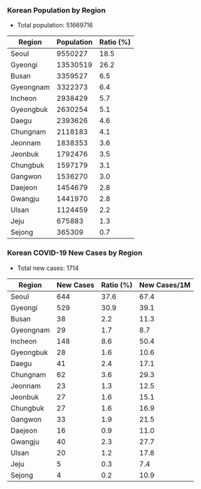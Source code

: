 ### Korean Population by Region
* Total population: 51669716

| Region | Population | Ratio (%) |
| ------ | ---------- | --------- |
| Seoul | 9550227 | 18.5 |
| Gyeongi | 13530519 | 26.2 |
| Busan | 3359527 | 6.5 |
| Gyeongnam | 3322373 | 6.4 |
| Incheon | 2938429 | 5.7 |
| Gyeongbuk | 2630254 | 5.1 |
| Daegu | 2393626 | 4.6 |
| Chungnam | 2118183 | 4.1 |
| Jeonnam | 1838353 | 3.6 |
| Jeonbuk | 1792476 | 3.5 |
| Chungbuk | 1597179 | 3.1 |
| Gangwon | 1536270 | 3.0 |
| Daejeon | 1454679 | 2.8 |
| Gwangju | 1441970 | 2.8 |
| Ulsan | 1124459 | 2.2 |
| Jeju | 675883 | 1.3 |
| Sejong | 365309 | 0.7 |

### Korean COVID-19 New Cases by Region
* Total new cases: 1714

| Region | New Cases | Ratio (%) | New Cases/1M | 
| ------ | --------- | --------- |----------- |
| Seoul | 644 | 37.6 | 67.4 |       
| Gyeongi | 529 | 30.9 | 39.1 |       
| Busan | 38 | 2.2 | 11.3 |       
| Gyeongnam | 29 | 1.7 | 8.7 |         
| Incheon | 148 | 8.6 | 50.4 |        
| Gyeongbuk | 28 | 1.6 | 10.6 |        
| Daegu | 41 | 2.4 | 17.1 |        
| Chungnam | 62 | 3.6 | 29.3 |        
| Jeonnam | 23 | 1.3 | 12.5 |        
| Jeonbuk | 27 | 1.6 | 15.1 |        
| Chungbuk | 27 | 1.6 | 16.9 |        
| Gangwon | 33 | 1.9 | 21.5 |        
| Daejeon | 16 | 0.9 | 11.0 |        
| Gwangju | 40 | 2.3 | 27.7 |        
| Ulsan | 20 | 1.2 | 17.8 |        
| Jeju | 5 | 0.3 | 7.4 |      
| Sejong | 4 | 0.2 | 10.9 |
